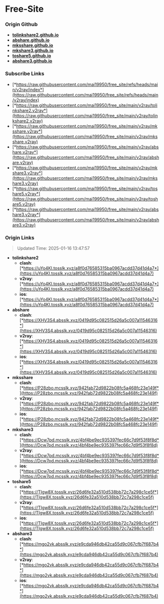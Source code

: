 # Free-Site

### Origin Github

- [**tolinkshare2.github.io**](https://github.com/tolinkshare2/tolinkshare2.github.io)
- [**abshare.github.io**](https://github.com/abshare/abshare.github.io)
- [**mksshare.github.io**](https://github.com/mksshare/mksshare.github.io)
- [**mkshare3.github.io**](https://github.com/mkshare3/mkshare3.github.io)
- [**toshare5.github.io**](https://github.com/toshare5/toshare5.github.io)
- [**abshare3.github.io**](https://github.com/abshare3/abshare3.github.io)

### Subscribe Links

- [*https://raw.githubusercontent.com/mai19950/free_site/refs/heads/main/v2ray/index*](https://raw.githubusercontent.com/mai19950/free_site/refs/heads/main/v2ray/index)
- [*https://raw.githubusercontent.com/mai19950/free_site/main/v2ray/tolinkshare2.v2ray*](https://raw.githubusercontent.com/mai19950/free_site/main/v2ray/tolinkshare2.v2ray)
- [*https://raw.githubusercontent.com/mai19950/free_site/main/v2ray/mksshare.v2ray*](https://raw.githubusercontent.com/mai19950/free_site/main/v2ray/mksshare.v2ray)
- [*https://raw.githubusercontent.com/mai19950/free_site/main/v2ray/abshare.v2ray*](https://raw.githubusercontent.com/mai19950/free_site/main/v2ray/abshare.v2ray)
- [*https://raw.githubusercontent.com/mai19950/free_site/main/v2ray/mkshare3.v2ray*](https://raw.githubusercontent.com/mai19950/free_site/main/v2ray/mkshare3.v2ray)
- [*https://raw.githubusercontent.com/mai19950/free_site/main/v2ray/toshare5.v2ray*](https://raw.githubusercontent.com/mai19950/free_site/main/v2ray/toshare5.v2ray)
- [*https://raw.githubusercontent.com/mai19950/free_site/main/v2ray/abshare3.v2ray*](https://raw.githubusercontent.com/mai19950/free_site/main/v2ray/abshare3.v2ray)

### Origin Links

> Updated Time: 2025-01-16 13:47:57

- **tolinkshare2**
  - **clash**: [*https://uYo4KI.tosslk.xyz/a8f0d76585315ba0967acdd37d41d4a7*](https://uYo4KI.tosslk.xyz/a8f0d76585315ba0967acdd37d41d4a7)
  - **v2ray**: [*https://uYo4KI.tosslk.xyz/a8f0d76585315ba0967acdd37d41d4a7*](https://uYo4KI.tosslk.xyz/a8f0d76585315ba0967acdd37d41d4a7)
  - **ios**: [*https://uYo4KI.tosslk.xyz/a8f0d76585315ba0967acdd37d41d4a7*](https://uYo4KI.tosslk.xyz/a8f0d76585315ba0967acdd37d41d4a7)
- **abshare**
  - **clash**: [*https://XHV3S4.absslk.xyz/0419d95c082515d26a5c007a11546316*](https://XHV3S4.absslk.xyz/0419d95c082515d26a5c007a11546316)
  - **v2ray**: [*https://XHV3S4.absslk.xyz/0419d95c082515d26a5c007a11546316*](https://XHV3S4.absslk.xyz/0419d95c082515d26a5c007a11546316)
  - **ios**: [*https://XHV3S4.absslk.xyz/0419d95c082515d26a5c007a11546316*](https://XHV3S4.absslk.xyz/0419d95c082515d26a5c007a11546316)
- **mksshare**
  - **clash**: [*https://P28zbo.mcsslk.xyz/942fab72d9822b08fc5a468fc23e149f*](https://P28zbo.mcsslk.xyz/942fab72d9822b08fc5a468fc23e149f)
  - **v2ray**: [*https://P28zbo.mcsslk.xyz/942fab72d9822b08fc5a468fc23e149f*](https://P28zbo.mcsslk.xyz/942fab72d9822b08fc5a468fc23e149f)
  - **ios**: [*https://P28zbo.mcsslk.xyz/942fab72d9822b08fc5a468fc23e149f*](https://P28zbo.mcsslk.xyz/942fab72d9822b08fc5a468fc23e149f)
- **mkshare3**
  - **clash**: [*https://Dcw7pd.mcsslk.xyz/4bf4be9ec935397fec66c7d9f53f8f8d*](https://Dcw7pd.mcsslk.xyz/4bf4be9ec935397fec66c7d9f53f8f8d)
  - **v2ray**: [*https://Dcw7pd.mcsslk.xyz/4bf4be9ec935397fec66c7d9f53f8f8d*](https://Dcw7pd.mcsslk.xyz/4bf4be9ec935397fec66c7d9f53f8f8d)
  - **ios**: [*https://Dcw7pd.mcsslk.xyz/4bf4be9ec935397fec66c7d9f53f8f8d*](https://Dcw7pd.mcsslk.xyz/4bf4be9ec935397fec66c7d9f53f8f8d)
- **toshare5**
  - **clash**: [*https://TIgw8X.tosslk.xyz/26d6fe32a510d538bb72c7a298c1ce5f*](https://TIgw8X.tosslk.xyz/26d6fe32a510d538bb72c7a298c1ce5f)
  - **v2ray**: [*https://TIgw8X.tosslk.xyz/26d6fe32a510d538bb72c7a298c1ce5f*](https://TIgw8X.tosslk.xyz/26d6fe32a510d538bb72c7a298c1ce5f)
  - **ios**: [*https://TIgw8X.tosslk.xyz/26d6fe32a510d538bb72c7a298c1ce5f*](https://TIgw8X.tosslk.xyz/26d6fe32a510d538bb72c7a298c1ce5f)
- **abshare3**
  - **clash**: [*https://mgo2vk.absslk.xyz/e9cda946db42ca55d9c067cfb7f687b4*](https://mgo2vk.absslk.xyz/e9cda946db42ca55d9c067cfb7f687b4)
  - **v2ray**: [*https://mgo2vk.absslk.xyz/e9cda946db42ca55d9c067cfb7f687b4*](https://mgo2vk.absslk.xyz/e9cda946db42ca55d9c067cfb7f687b4)
  - **ios**: [*https://mgo2vk.absslk.xyz/e9cda946db42ca55d9c067cfb7f687b4*](https://mgo2vk.absslk.xyz/e9cda946db42ca55d9c067cfb7f687b4)
